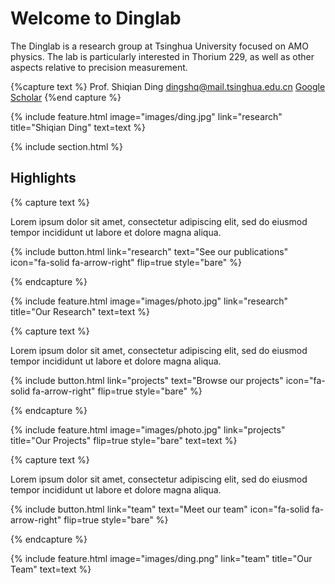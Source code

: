 ---
---

# Welcome to Dinglab
The Dinglab is a research group at Tsinghua University focused on AMO physics. The lab is particularly interested in Thorium 229, as well as other aspects relative to precision measurement.

{%capture text %}
Prof. Shiqian Ding
dingshq@mail.tsinghua.edu.cn
[Google Scholar]([https://some-website.org/](https://scholar.google.com/citations?user=3yYcICQAAAAJ&hl=zh-CN&oi=ao))
{%end capture %}

{%
  include feature.html
  image="images/ding.jpg"
  link="research"
  title="Shiqian Ding"
  text=text
%}

{% include section.html %}

## Highlights

{% capture text %}

Lorem ipsum dolor sit amet, consectetur adipiscing elit, sed do eiusmod tempor incididunt ut labore et dolore magna aliqua.

{%
  include button.html
  link="research"
  text="See our publications"
  icon="fa-solid fa-arrow-right"
  flip=true
  style="bare"
%}

{% endcapture %}

{%
  include feature.html
  image="images/photo.jpg"
  link="research"
  title="Our Research"
  text=text
%}

{% capture text %}

Lorem ipsum dolor sit amet, consectetur adipiscing elit, sed do eiusmod tempor incididunt ut labore et dolore magna aliqua.

{%
  include button.html
  link="projects"
  text="Browse our projects"
  icon="fa-solid fa-arrow-right"
  flip=true
  style="bare"
%}

{% endcapture %}

{%
  include feature.html
  image="images/photo.jpg"
  link="projects"
  title="Our Projects"
  flip=true
  style="bare"
  text=text
%}

{% capture text %}

Lorem ipsum dolor sit amet, consectetur adipiscing elit, sed do eiusmod tempor incididunt ut labore et dolore magna aliqua.

{%
  include button.html
  link="team"
  text="Meet our team"
  icon="fa-solid fa-arrow-right"
  flip=true
  style="bare"
%}

{% endcapture %}

{%
  include feature.html
  image="images/ding.png"
  link="team"
  title="Our Team"
  text=text
%}
